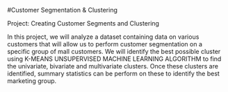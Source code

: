 #Customer Segmentation & Clustering

Project: Creating Customer Segments and Clustering

In this project, we will analyze a dataset containing data on various customers that will allow us to perform customer segmentation on a specific group of mall 
customers. 
We will identify the best possible cluster using K-MEANS UNSUPERVISED MACHINE LEARNING ALGORITHM to find the univariate, bivariate and multivariate clusters.
Once these clusters are identified, summary statistics can be perform on these to identify the best marketing group.


